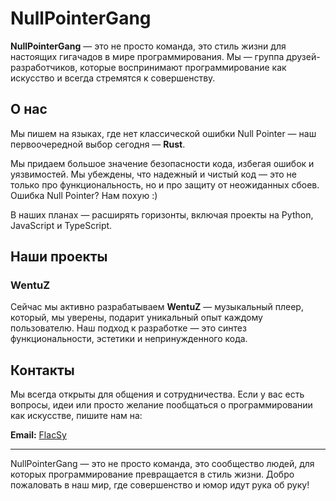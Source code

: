 # NullPointerGang

**NullPointerGang** — это не просто команда, это стиль жизни для настоящих гигачадов в мире программирования. Мы — группа друзей-разработчиков, которые воспринимают программирование как искусство и всегда стремятся к совершенству.

## О нас

Мы пишем на языках, где нет классической ошибки Null Pointer — наш первоочередной выбор сегодня — **Rust**. 

Мы придаем большое значение безопасности кода, избегая ошибок и уязвимостей. Мы убеждены, что надежный и чистый код — это не только про функциональность, но и про защиту от неожиданных сбоев. Ошибка Null Pointer? Нам похую :) 

В наших планах — расширять горизонты, включая проекты на Python, JavaScript и TypeScript.

## Наши проекты

### WentuZ

Сейчас мы активно разрабатываем **WentuZ** — музыкальный плеер, который, мы уверены, подарит уникальный опыт каждому пользователю. Наш подход к разработке — это синтез функциональности, эстетики и непринужденного кода.

## Контакты

Мы всегда открыты для общения и сотрудничества. Если у вас есть вопросы, идеи или просто желание пообщаться о программировании как искусстве, пишите нам на:

**Email:** [FlacSy](mailto:flacsy.tw@gmail.com)

---

NullPointerGang — это не просто команда, это сообщество людей, для которых программирование превращается в стиль жизни. Добро пожаловать в наш мир, где совершенство и юмор идут рука об руку!

